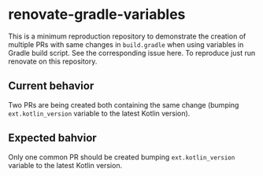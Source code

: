 # renovate-gradle-variables

This is a minimum reproduction repository to demonstrate the creation of multiple PRs with same changes in `build.gradle` when using variables in Gradle build script. See the corresponding issue here. To reproduce just run renovate on this repository.

## Current behavior

Two PRs are being created both containing the same change (bumping `ext.kotlin_version` variable to the latest Kotlin version).

## Expected bahvior

Only one common PR should be created bumping `ext.kotlin_version` variable to the latest Kotlin version.
